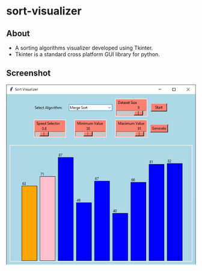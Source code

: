 # sort-visualizer

## About

- A sorting algorithms visualizer developed using Tkinter.
- Tkinter is a standard cross platform GUI library for python.

## Screenshot

<p align="center">
  <img src="./static/1.png" />
</p>
